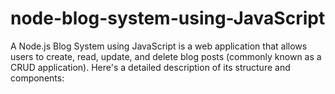 # node-blog-system-using-JavaScript
A Node.js Blog System using JavaScript is a web application that allows users to create, read, update, and delete blog posts (commonly known as a CRUD application). Here's a detailed description of its structure and components:

